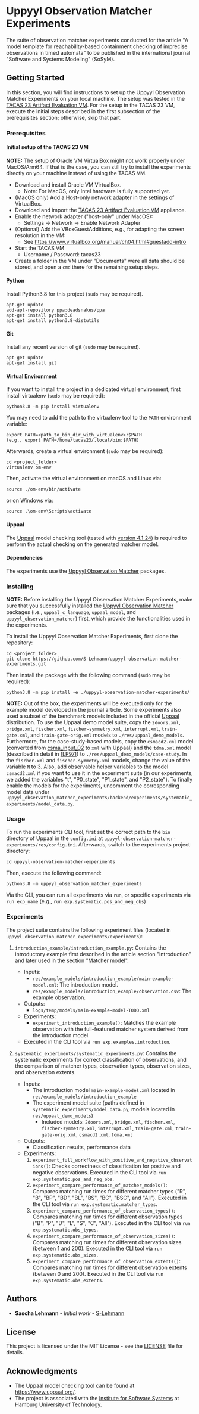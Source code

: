 # Uppyyl Observation Matcher Experiments

The suite of observation matcher experiments conducted for the article "A model template for reachability-based containment checking of imprecise observations in timed automata" to be published in the international journal "Software and Systems Modeling" (SoSyM).

## Getting Started

In this section, you will find instructions to set up the Uppyyl Observation Matcher Experiments on your local machine.
The setup was tested in the [TACAS 23 Artifact Evaluation VM](https://zenodo.org/records/7113223).
For the setup in the TACAS 23 VM, execute the initial steps described in the first subsection of the prerequisites section;
otherwise, skip that part.

### Prerequisites

#### Initial setup of the TACAS 23 VM
**NOTE:**
The setup of Oracle VM VirtualBox might not work properly under MacOS/Arm64.
If that is the case, you can still try to install the experiments directly on your machine instead of using the TACAS VM.

- Download and install Oracle VM VirtualBox.
  - Note: For MacOS, only Intel hardware is fully supported yet.
- (MacOS only) Add a Host-only network adapter in the settings of VirtualBox.
- Download and import the [TACAS 23 Artifact Evaluation VM](https://zenodo.org/records/7113223) appliance.
- Enable the network adapter ("host-only" under MacOS):
  - Settings -> Network -> Enable Network Adapter
- (Optional) Add the VBoxGuestAdditions, e.g., for adapting the screen resolution in the VM:
  - See https://www.virtualbox.org/manual/ch04.html#guestadd-intro
- Start the TACAS VM
  - Username / Password: tacas23
- Create a folder in the VM under "Documents" were all data should be stored, and open a `cmd` there for the remaining setup steps.

#### Python

Install Python3.8 for this project (`sudo` may be required).
```
apt-get update
add-apt-repository ppa:deadsnakes/ppa
apt-get install python3.8
apt-get install python3.8-distutils
```

#### Git

Install any recent version of git (`sudo` may be required).
```
apt-get update
apt-get install git
```

#### Virtual Environment

If you want to install the project in a dedicated virtual environment, first install virtualenv (`sudo` may be required):
```
python3.8 -m pip install virtualenv
```

You may need to add the path to the virtualenv tool to the `PATH` environment variable:
```
export PATH=<path_to_bin_dir_with_virtualenv>:$PATH
(e.g., export PATH=/home/tacas23/.local/bin:$PATH)
```


Afterwards, create a virtual environment (`sudo` may be required):

```
cd <project_folder>
virtualenv om-env
```

Then, activate the virtual environment on macOS and Linux via:

```
source ./om-env/bin/activate
```

or on Windows via:

```
source .\om-env\Scripts\activate
```

#### Uppaal

The [Uppaal](https://www.uppaal.org/) model checking tool (tested with [version 4.1.24](https://uppaal.org/downloads/other/#uppaal-41)) is required to perform the actual checking on the generated matcher model.

#### Dependencies

The experiments use the [Uppyyl Observation Matcher](https://github.com/S-Lehmann/uppyyl-observation-matcher) packages.

### Installing

**NOTE:**
Before installing the Uppyyl Observation Matcher Experiments, make sure that you successfully installed the [Uppyyl Observation Matcher](https://github.com/S-Lehmann/uppyyl-observation-matcher) packages (i.e., `uppaal_c_language`, `uppaal_model`, and `uppyyl_observation_matcher`) first, which provide the functionalities used in the experiments.

To install the Uppyyl Observation Matcher Experiments, first clone the repository:
```
cd <project_folder>
git clone https://github.com/S-Lehmann/uppyyl-observation-matcher-experiments.git
```

Then install the package with the following command (`sudo` may be required):

```
python3.8 -m pip install -e ./uppyyl-observation-matcher-experiments/
```


**NOTE:**
Out of the box, the experiments will be executed only for the example model developed in the journal article.
Some experiments also used a subset of the benchmark models included in the official [Uppaal](https://www.uppaal.org/) distribution.
To use the Uppaal demo model suite, copy the `2doors.xml`, `bridge.xml`, `fischer.xml`, `fischer-symmetry.xml`, `interrupt.xml`, `train-gate.xml`, and `train-gate-orig.xml` models to `./res/uppaal_demo_models`.
Furthermore, for the case-study-based models, copy the `csmacd2.xml` model (converted from [csma_input_02](https://www.it.uu.se/research/group/darts/uppaal/benchmarks/csma/csma_input_02.ta) to `xml` with Uppaal) and the `tdma.xml` model (described in detail in [[LP97]](https://www.it.uu.se/research/group/darts/papers/texts/lp-prfts97.pdf)) to `./res/uppaal_demo_models/case-study`.
In the `fischer.xml` and `fischer-symmetry.xml` models, change the value of the variable `N` to 3.
Also, add observable helper variables to the model `csmacd2.xml` if you want to use it in the experiment suite (in our experiments, we added the variables "t", "P0_state", "P1_state", and "P2_state").
To finally enable the models for the experiments, uncomment the corresponding model data under `uppyyl_observation_matcher_experiments/backend/experiments/systematic_experiments/model_data.py`.

### Usage

To run the experiments CLI tool, first set the correct path to the `bin` directory of Uppaal in the `config.ini` at `uppyyl-observation-matcher-experiments/res/config.ini`.
Afterwards, switch to the experiments project directory:

```
cd uppyyl-observation-matcher-experiments
```

Then, execute the following command:

```
python3.8 -m uppyyl_observation_matcher_experiments
```

Via the CLI, you can run all experiments via `run`, or specific experiments via `run exp_name` (e.g., `run exp.systematic.pos_and_neg_obs`)

### Experiments

The project suite contains the following experiment files (located in `uppyyl_observation_matcher_experiments/experiments`):

1. `introduction_example/introduction_example.py`: Contains the introductory example first described in the article section "Introduction" and later used in the section "Matcher model".
    * Inputs:
        - `res/example_models/introduction_example/main-example-model.xml`: The introduction model.
        - `res/example_models/introduction_example/observation.csv`: The example observation.
    * Outputs:
        - `logs/temp/models/main-example-model-TODO.xml`
    * Experiments:
        - `experiment_introduction_example()`: Matches the example observation with the full-featured matcher system derived from the introduction model.
    * Executed in the CLI tool via `run exp.examples.introduction`.

2. `systematic_experiments/systematic_experiments.py`: Contains the systematic experiments for correct classification of observations, and the comparison of matcher types, observation types, observation sizes, and observation extents.
    * Inputs:
        - The introduction model `main-example-model.xml` located in `res/example_models/introduction_example`
        - The experiment model suite (paths defined in `systematic_experiments/model_data.py`, models located in `res/uppaal_demo_models`)
            + Included models: `2doors.xml`, `bridge.xml`, `fischer.xml`, `fischer-symmetry.xml`, `interrupt.xml`, `train-gate.xml`, `train-gate-orig.xml`, `csmacd2.xml`, `tdma.xml`
    * Outputs:
        - Classification results, performance data
    * Experiments:
        1. `experiment_full_workflow_with_positive_and_negative_observations()`:
        Checks correctness of classification for positive and negative observations.
        Executed in the CLI tool via `run exp.systematic.pos_and_neg_obs`.
        2. `experiment_compare_performance_of_matcher_models()`:
        Compares matching run times for different matcher types ("R", "B", "BP", "BD", "BL", "BS", "BC", "BSC", and "All").
        Executed in the CLI tool via `run exp.systematic.matcher_types`.
        3. `experiment_compare_performance_of_observation_types()`:
        Compares matching run times for different observation types ("B", "P", "D", "L", "S", "C", "All").
        Executed in the CLI tool via `run exp.systematic.obs_types`.
        4. `experiment_compare_performance_of_observation_sizes()`:
        Compares matching run times for different observation sizes (between 1 and 200).
        Executed in the CLI tool via `run exp.systematic.obs_sizes`.
        5. `experiment_compare_performance_of_observation_extents()`:
        Compares matching run times for different observation extents (between 0 and 200).
        Executed in the CLI tool via `run exp.systematic.obs_extents`.

## Authors

* **Sascha Lehmann** - *Initial work* - [S-Lehmann](https://github.com/S-Lehmann)

## License

This project is licensed under the MIT License - see the [LICENSE](LICENSE) file for details.

## Acknowledgments

* The Uppaal model checking tool can be found at https://www.uppaal.org/.
* The project is associated with the [Institute for Software Systems](https://www.tuhh.de/sts) at Hamburg University of Technology.
